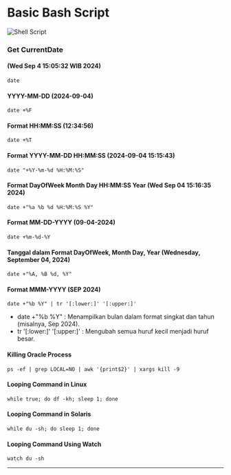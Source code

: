 # **Basic Bash Script**
![Shell Script](https://img.shields.io/badge/shell_script-%23121011.svg?style=for-the-badge&logo=gnu-bash&logoColor=white)
### Get CurrentDate
#### (Wed Sep  4 15:05:32 WIB 2024)
```
date
```
#### YYYY-MM-DD (2024-09-04)
```
date +%F
```
#### Format HH:MM:SS (12:34:56)
```
date +%T
```
#### Format YYYY-MM-DD HH:MM:SS (2024-09-04 15:15:43)
```
date "+%Y-%m-%d %H:%M:%S"
```
#### Format DayOfWeek Month Day HH:MM:SS Year (Wed Sep 04 15:16:35 2024)
```
date +"%a %b %d %H:%M:%S %Y"
```
#### Format MM-DD-YYYY (09-04-2024)
```
date +%m-%d-%Y
```
#### Tanggal dalam Format DayOfWeek, Month Day, Year (Wednesday, September 04, 2024)
```
date +"%A, %B %d, %Y"
```
#### Format MMM-YYYY (SEP 2024)
```
date +"%b %Y" | tr '[:lower:]' '[:upper:]'
```
- date +"%b %Y" : Menampilkan bulan dalam format singkat dan tahun (misalnya, Sep 2024).
- tr '[:lower:]' '[:upper:]' : Mengubah semua huruf kecil menjadi huruf besar.
#### Killing Oracle Process
```
ps -ef | grep LOCAL=NO | awk '{print$2}' | xargs kill -9
```
#### Looping Command in Linux
```
while true; do df -kh; sleep 1; done
```
#### Looping Command in Solaris
```
while du -sh; do sleep 1; done
```
#### Looping Command Using Watch
```
watch du -sh
```
***

